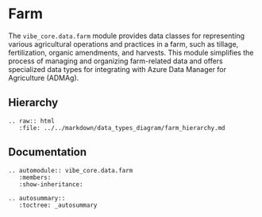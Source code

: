 # Farm

The `vibe_core.data.farm` module provides data classes for representing various agricultural operations and practices in a farm, such as tillage, fertilization, organic amendments, and harvests. This module simplifies the process of managing and organizing farm-related data and offers specialized data types for integrating with Azure Data Manager for Agriculture (ADMAg).

## Hierarchy

```{eval-rst}
.. raw:: html
   :file: ../../markdown/data_types_diagram/farm_hierarchy.md
```

## Documentation

```{eval-rst}
.. automodule:: vibe_core.data.farm
   :members:
   :show-inheritance:
```

```{eval-rst}
.. autosummary::
   :toctree: _autosummary
```
